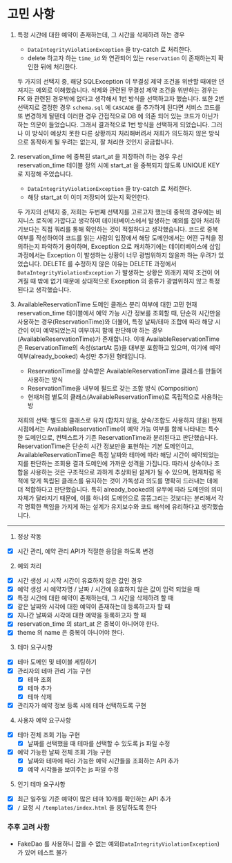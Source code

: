 # 고민 사항

1. 특정 시간에 대한 예약이 존재하는데, 그 시간을 삭제하려 하는 경우
    - `DataIntegrityViolationException` 을 try-catch 로 처리한다.
    - delete 하고자 하는 `time_id` 와 연관되어 있는 `reservation` 이 존재하는지 확인한 뒤에 처리한다.

   두 가지의 선택지 중, 해당 SQLException 이 무결성 제약 조건을 위반할 때에만 던져지는 예외로 이해했습니다.
   삭제와 관련된 무결성 제약 조건을 위반하는 경우는 FK 와 관련된 경우밖에 없다고 생각해서 1번 방식을 선택하고자 했습니다.
   또한 2번 선택지로 결정한 경우 `schema.sql` 에 `CASCADE` 를 추가하게 된다면 서비스 코드를 또 변경하게 될텐데 이러한 경우 간접적으로 DB 에 의존 되어 있는 코드가 아닌가 하는 의문이
   들었습니다.
   그래서 결과적으로 1번 방식을 선택하게 되었습니다. 그러나 이 방식이 예상치 못한 다른 상황까지 처리해버려서 저희가 의도하지 않은 방식으로 동작하게 될 우려는 없는지, 잘 처리한 것인지 궁금합니다.

2. reservation_time 에 중복된 start_at 을 저장하려 하는 경우
   우선 reservation_time 테이블 정의 시에 start_at 을 중복되지 않도록 UNIQUE KEY 로 지정해 주었습니다.
    - `DataIntegrityViolationException` 을 try-catch 로 처리한다.
    - 해당 start_at 이 이미 저장되어 있는지 확인한다.

   두 가지의 선택지 중, 저희는 두번째 선택지를 고르고자 했는데 중복의 경우에는 비지니스 로직에 가깝다고 생각하여 데이터베이스에서 발생하는 예외를 잡아 처리하기보다는 직접 쿼리를 통해 확인하는 것이 적절하다고
   생각했습니다.
   코드로 중복 여부를 작성하여야 코드를 읽는 사람의 입장에서 해당 도메인에서는 어떤 규칙을 정의하는지 파악하기 용이하며, Exception 으로 캐치하기에는 데이터베이스에 삽입 과정에서는 Exception 이
   발생하는 상황이 너무 광범위하지 않을까 하는 우려가 있었습니다. DELETE 를 수정하지 않은 이유는 DELETE 과정에서 `DataIntegrityViolationException` 가 발생하는 상황은 외래키
   제약 조건이 어겨질 때 밖에 없기 때문에 상대적으로 Exception 의 종류가 광범위하지 않고 특정된다고 생각했습니다.

3. AvailableReservationTime 도메인 클래스 분리 여부에 대한 고민
   현재 reservation_time 테이블에서 예약 가능 시간 정보를 조회할 때, 단순히 시간만을 사용하는 경우(ReservationTime)와 더불어, 
   특정 날짜/테마 조합에 따라 해당 시간이 이미 예약되었는지 여부까지 함께 판단해야 하는 경우(AvailableReservationTime)가 존재합니다.
   이때 AvailableReservationTime은 ReservationTime의 속성(startAt 등)을 대부분 포함하고 있으며, 여기에 예약 여부(already_booked) 속성만 추가된 형태입니다.
   - ReservationTime을 상속받은 AvailableReservationTime 클래스를 만들어 사용하는 방식
   - ReservationTime을 내부에 필드로 갖는 조합 방식 (Composition)
   - 현재처럼 별도의 클래스(AvailableReservationTime)로 독립적으로 사용하는 방
   
   저희의 선택: 별도의 클래스로 유지 (합치지 않음, 상속/조합도 사용하지 않음)
   현재 시점에서는 AvailableReservationTime이 예약 가능 여부를 함께 나타내는 특수한 도메인으로, 컨텍스트가 기존 ReservationTime과 분리된다고 판단했습니다. 
   ReservationTime은 단순히 시간 정보만을 표현하는 기본 도메인이고, AvailableReservationTime은 특정 날짜와 테마에 따라 해당 시간이 예약되었는지를 판단하는 조회용 결과 도메인에 가까운 성격을 가집니다.
   따라서 상속이나 조합을 사용하는 것은 구조적으로 과하게 추상화된 설계가 될 수 있으며, 현재처럼 목적에 맞게 독립된 클래스를 유지하는 것이 가독성과 의도를 명확히 드러내는 데에 더 적합하다고 판단했습니다.
   특히 already_booked의 유무에 따라 도메인의 의미 자체가 달라지기 때문에, 이를 하나의 도메인으로 뭉뚱그리는 것보다는 분리해서 각각 명확한 책임을 가지게 하는 설계가 유지보수와 코드 해석에 유리하다고 생각했습니다.

---

1. 정상 작동

- [x] 시간 관리, 예약 관리 API가 적절한 응답을 하도록 변경

2. 예외 처리

- [x] 시간 생성 시 시작 시간이 유효하지 않은 값인 경우
- [x] 예약 생성 시 예약자명 / 날짜 / 시간에 유효하지 않은 값이 입력 되었을 때
- [x] 특정 시간에 대한 예약이 존재하는데, 그 시간을 삭제하려 할 때
- [x] 같은 날짜와 시각에 대한 예약이 존재하는데 등록하고자 할 때
- [x] 지나간 날짜와 시각에 대한 예약을 등록하고자 할 때
- [x] reservation_time 의 start_at 은 중복이 아니어야 한다.
- [x] theme 의 name 은 중복이 아니어야 한다.

3. 테마 요구사항

- [x] 테마 도메인 및 테이블 세팅하기
- [x] 관리자의 테마 관리 기능 구현
    - [x] 테마 조회
    - [x] 테마 추가
    - [x] 테마 삭제
- [x] 관리자가 예약 정보 등록 시에 테마 선택하도록 구현

4. 사용자 예약 요구사항

- [x] 테마 전체 조회 기능 구현
    - [x] 날짜를 선택했을 때 테마를 선택할 수 있도록 js 파일 수정
- [x] 예약 가능한 날짜 전체 조회 기능 구현
    - [x] 날짜와 테마에 따라 가능한 예약 시간들을 조회하는 API 추가
    - [x] 예약 시각들을 보여주는 js 파일 수정

5. 인기 테마 요구사항

- [x] 최근 일주일 기준 예약이 많은 테마 10개를 확인하는 API 추가
- [x] `/` 요청 시 `/templates/index.html` 을 응답하도록 한다

### 추후 고려 사항

- FakeDao 를 사용하니 잡을 수 없는 예외(`DataIntegrityViolationException`) 가 있어 테스트 불가
